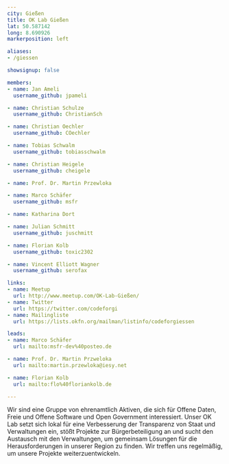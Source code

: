 ```yaml
---
city: Gießen
title: OK Lab Gießen
lat: 50.587142
long: 8.690926
markerposition: left

aliases:
- /giessen

showsignup: false

members:
- name: Jan Ameli
  username_github: jpameli

- name: Christian Schulze
  username_github: ChristianSch

- name: Christian Oechler
  username_github: COechler

- name: Tobias Schwalm
  username_github: tobiasschwalm

- name: Christian Heigele
  username_github: cheigele

- name: Prof. Dr. Martin Przewloka

- name: Marco Schäfer
  username_github: msfr

- name: Katharina Dort

- name: Julian Schmitt
  username_github: juschmitt

- name: Florian Kolb
  username_github: toxic2302

- name: Vincent Elliott Wagner
  username_github: serofax

links:
- name: Meetup
  url: http://www.meetup.com/OK-Lab-Gießen/
- name: Twitter
  url: https://twitter.com/codeforgi
- name: Mailingliste
  url: https://lists.okfn.org/mailman/listinfo/codeforgiessen

leads:
- name: Marco Schäfer
  url: mailto:msfr-dev%40posteo.de

- name: Prof. Dr. Martin Przweloka
  url: mailto:martin.przewloka@iesy.net

- name: Florian Kolb
  url: mailto:flo%40floriankolb.de

---
```


Wir sind eine Gruppe von ehrenamtlich Aktiven, die sich für Offene Daten, Freie und Offene Software und Open Government interessiert. Unser OK Lab setzt sich lokal für eine Verbesserung der Transparenz von Staat und Verwaltungen ein, stößt Projekte zur Bürgerbeteiligung an und sucht den Austausch mit den Verwaltungen, um gemeinsam Lösungen für die Herausforderungen in unserer Region zu finden. Wir treffen uns regelmäßig, um unsere Projekte weiterzuentwickeln.
